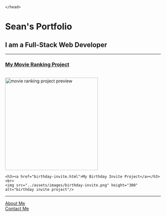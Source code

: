 <!DOCTYPE html>
<html lang="en">
    <head>
        <meta charset="UTF-8">
        <title>Sean's Portfolio</title>

    </head>

<body>
    <h1>Sean's Portfolio</h1>
    <h2>I am a Full-Stack Web Developer</h2>
<hr>
    <h3><a href="movie-ranking.html">My Movie Ranking Project</a></h3><br>
    <img src="../assets/images/movie-ranking.png" height="300" alt="movie ranking project preview"/>

    <h3><a href="birthday-invite.html">My Birthday Invite Project</a></h3><br>
    <img src="../assets/images/birthday-invite.png" height="300" alt="birthday invite project"/>
<hr>
    <a href="./public/about.html">About Me</a><br>
    <a href=".public/contact.html">Contact Me</a>



</body>
